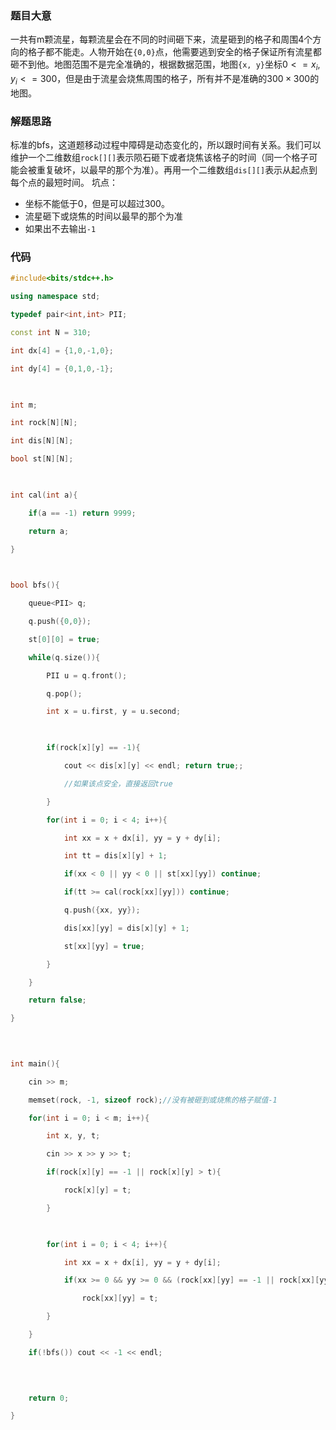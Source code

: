 ### 题目大意
一共有m颗流星，每颗流星会在不同的时间砸下来，流星砸到的格子和周围4个方向的格子都不能走。人物开始在`{0,0}`点，他需要逃到安全的格子保证所有流星都砸不到他。地图范围不是完全准确的，根据数据范围，地图`{x, y}`坐标$0 <= x_i,y_i <= 300$，但是由于流星会烧焦周围的格子，所有并不是准确的$300 \times 300$的地图。
### 解题思路
标准的bfs，这道题移动过程中障碍是动态变化的，所以跟时间有关系。我们可以维护一个二维数组`rock[][]`表示陨石砸下或者烧焦该格子的时间（同一个格子可能会被重复破坏，以最早的那个为准）。再用一个二维数组`dis[][]`表示从起点到每个点的最短时间。
坑点：
- 坐标不能低于0，但是可以超过300。
- 流星砸下或烧焦的时间以最早的那个为准
- 如果出不去输出`-1`
### 代码
```cpp
#include<bits/stdc++.h>

using namespace std;

typedef pair<int,int> PII;

const int N = 310;

int dx[4] = {1,0,-1,0};

int dy[4] = {0,1,0,-1};

  

int m;

int rock[N][N];

int dis[N][N];

bool st[N][N];

  

int cal(int a){

    if(a == -1) return 9999;

    return a;

}

  

bool bfs(){

    queue<PII> q;

    q.push({0,0});

    st[0][0] = true;

    while(q.size()){

        PII u = q.front();

        q.pop();

        int x = u.first, y = u.second;

  

        if(rock[x][y] == -1){

            cout << dis[x][y] << endl; return true;;

            //如果该点安全，直接返回true

        }

        for(int i = 0; i < 4; i++){

            int xx = x + dx[i], yy = y + dy[i];

            int tt = dis[x][y] + 1;

            if(xx < 0 || yy < 0 || st[xx][yy]) continue;

            if(tt >= cal(rock[xx][yy])) continue;

            q.push({xx, yy});

            dis[xx][yy] = dis[x][y] + 1;

            st[xx][yy] = true;

        }

    }

    return false;

}

  
  

int main(){

    cin >> m;

    memset(rock, -1, sizeof rock);//没有被砸到或烧焦的格子赋值-1

    for(int i = 0; i < m; i++){

        int x, y, t;

        cin >> x >> y >> t;

        if(rock[x][y] == -1 || rock[x][y] > t){

            rock[x][y] = t;

        }

  

        for(int i = 0; i < 4; i++){

            int xx = x + dx[i], yy = y + dy[i];

            if(xx >= 0 && yy >= 0 && (rock[xx][yy] == -1 || rock[xx][yy] > t))

                rock[xx][yy] = t;

        }

    }

    if(!bfs()) cout << -1 << endl;    

  
  

    return 0;

}
```